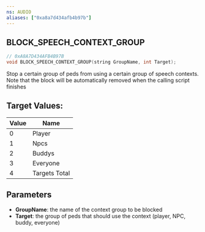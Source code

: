 ```yaml
---
ns: AUDIO
aliases: ["0xa8a7d434afb4b97b"]
---
```

## BLOCK_SPEECH_CONTEXT_GROUP

```c
// 0xA8A7D434AFB4B97B
void BLOCK_SPEECH_CONTEXT_GROUP(string GroupName, int Target);
```

Stop a certain group of peds from using a certain group of speech contexts. Note that the block will be automatically removed when the calling script finishes

## Target Values:
| Value | Name |
| --- | --- |
| 0 | Player |
| 1 | Npcs |
| 2 | Buddys |
| 3 | Everyone |
| 4 | Targets Total |


## Parameters
* **GroupName**: the name of the context group to be blocked
* **Target**: the group of peds that should use the context (player, NPC, buddy, everyone)
